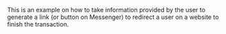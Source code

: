 This is an example on how to take information provided by the user to generate a link (or button on Messenger) to redirect a user on a website to finish the transaction.

